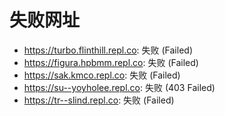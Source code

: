 # 失败网址
- https://turbo.flinthill.repl.co: 失败 (Failed)
- https://figura.hpbmm.repl.co: 失败 (Failed)
- https://sak.kmco.repl.co: 失败 (Failed)
- https://su--yoyholee.repl.co: 失败 (403
Failed)
- https://tr--slind.repl.co: 失败 (Failed)
